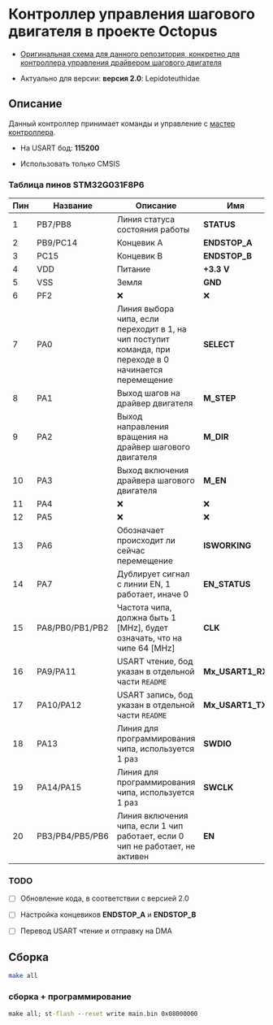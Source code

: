 # Контроллер управления шагового двигателя в проекте Octopus

* [Оригинальная схема для данного репозитория, конкретно для контроллера управления драйвером шагового двигателя](https://github.com/khosta77/Squid)

* Актуально для версии: **версия 2.0**: Lepidoteuthidae

## Описание

Данный контроллер принимает команды и управление с [мастер контроллера](https://github.com/khosta77/STM32F407VG_MOTOR_BOARD).

* На USART бод: **115200**

* Использовать только CMSIS

### Таблица пинов STM32G031F8P6

| Пин | Название        | Описание                                                                                                | Имя              |Направление |
|-----|-----------------|---------------------------------------------------------------------------------------------------------|------------------|------------|
| 1   | PB7/PB8         | Линия статуса состояния работы                                                                          | **STATUS**       |`->`        |
| 2   | PB9/PC14        | Концевик А                                                                                              | **ENDSTOP_A**    |`<-`        |
| 3   | PC15            | Концевик B                                                                                              | **ENDSTOP_B**    |`<-`        |
| 4   | VDD             | Питание                                                                                                 | **+3.3 V**       |`-`         |
| 5   | VSS             | Земля                                                                                                   | **GND**          |`-`         |
| 6   | PF2             | ❌                                                                                                      | ❌              |❌          |
| 7   | PA0             | Линия выбора чипа, если переходит в 1, на чип поступит команда, при переходе в 0 начинается перемещение | **SELECT**       |`<-`        |
| 8   | PA1             | Выход шагов на драйвер двигателя                                                                        | **M_STEP**       |`->`        |
| 9   | PA2             | Выход направления вращения на драйвер шагового двигателя                                                | **M_DIR**        |`->`        |
| 10  | PA3             | Выход включения драйвера шагового двигателя                                                             | **M_EN**         |`->`        |
| 11  | PA4             | ❌                                                                                                      | ❌              |❌          |
| 12  | PA5             | ❌                                                                                                      | ❌              |❌          |
| 13  | PA6             | Обозначает происходит ли сейчас перемещение                                                             | **ISWORKING**    |`->`        |
| 14  | PA7             | Дублирует сигнал с линии EN, 1 работает, иначе 0                                                        | **EN_STATUS**    | `->`       |
| 15  | PA8/PB0/PB1/PB2 | Частота чипа, должна быть 1 [MHz], будет означать, что на чипе 64 [MHz]                                 | **CLK**          |`->`        |
| 16  | PA9/PA11        | USART чтение, бод указан в отдельной части `README`                                                     | **Mx_USART1_RX** |`<-`        |
| 17  | PA10/PA12       | USART запись, бод указан в отдельной части `README`                                                     | **Mx_USART1_TX** |`->`        |
| 18  | PA13            | Линия для программирования чипа, используется 1 раз                                                     | **SWDIO**        |`-`         |
| 19  | PA14/PA15       | Линия для программирования чипа, используется 1 раз                                                     | **SWCLK**        | `-`        |
| 20  | PB3/PB4/PB5/PB6 | Линия включения чипа, если 1 чип работает, если 0 чип не работает, не активен                           | **EN**           |`<-`        |

### TODO

* [ ] Обновление кода, в соответствии с версией 2.0

* [ ] Настройка концевиков **ENDSTOP_A** и **ENDSTOP_B**

* [ ] Перевод USART чтение и отправку на DMA

## Сборка

```bash
make all
```

### сборка + программирование

```cmd
make all; st-flash --reset write main.bin 0x08000000
```
